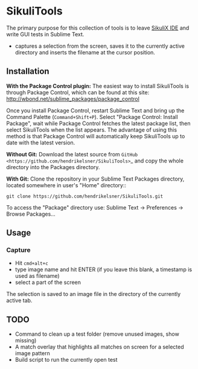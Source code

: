 # SikuliTools
The primary purpose for this collection of tools is to leave [SikuliX IDE](http://sikulix.com/) and write GUI tests in Sublime Text.
  
- captures a selection from the screen, saves it to the currently active directory and inserts the filename at the cursor position.

## Installation
**With the Package Control plugin:** The easiest way to install SikuliTools is through Package Control, which can be found at this site: http://wbond.net/sublime_packages/package_control

Once you install Package Control, restart Sublime Text and bring up the Command Palette (`Command+Shift+P`). Select "Package Control: Install Package", wait while Package Control fetches the latest package list, then select SikuliTools when the list appears. The advantage of using this method is that Package Control will automatically keep SikuliTools up to date with the latest version.

**Without Git:** Download the latest source from `GitHub <https://github.com/hendrikelsner/SikuliTools>`_ and copy the whole directory into the Packages directory.

**With Git:** Clone the repository in your Sublime Text Packages directory, located somewhere in user's "Home" directory::

    git clone https://github.com/hendrikelsner/SikuliTools.git


To access the "Package" directory use:
Sublime Text -> Preferences -> Browse Packages...

## Usage

### Capture
- Hit `cmd+alt+c`
- type image name and hit ENTER (if you leave this blank, a timestamp is used as filename)
- select a part of the screen

The selection is saved to an image file in the directory of the currently active tab.

## TODO
- Command to clean up a test folder (remove unused images, show missing)
- A match overlay that highlights all matches on screen for a selected image pattern
- Build script to run the currently open test
